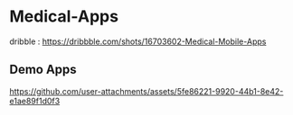 # Medical-Apps

dribble : https://dribbble.com/shots/16703602-Medical-Mobile-Apps

## Demo Apps

https://github.com/user-attachments/assets/5fe86221-9920-44b1-8e42-e1ae89f1d0f3

